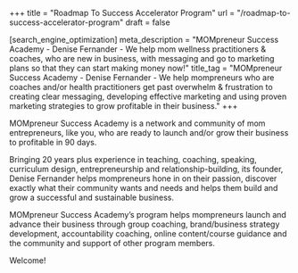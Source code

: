 +++
title = "Roadmap To Success Accelerator Program"
url = "/roadmap-to-success-accelerator-program"
draft = false

[search_engine_optimization]
meta_description = "MOMpreneur Success Academy - Denise Fernander - We help mom wellness practitioners & coaches, who are new in business, with messaging and go to marketing plans so that they can start making money now!"
title_tag = "MOMpreneur Success Academy - Denise Fernander - We help mompreneurs who are coaches and/or health practitioners get past overwhelm & frustration to creating clear messaging, developing effective marketing and using proven marketing strategies to grow profitable in their business."
+++

MOMpreneur Success Academy is a network and community of mom entrepreneurs, like you, who are ready to launch and/or grow their business to profitable in 90 days.

Bringing 20 years plus experience in teaching, coaching, speaking, curriculum design, entrepreneurship and relationship-building, its founder, Denise Fernander helps mompreneurs hone in on their passion, discover exactly what their community wants and needs and helps them build and grow a successful and sustainable business.

MOMpreneur Success Academy’s program helps mompreneurs launch and advance their business through group coaching, brand/business strategy development, accountability coaching, online content/course guidance and the community and support of other program members.

Welcome\!
